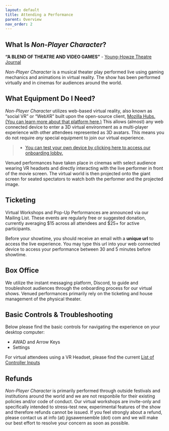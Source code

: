 ```yaml
---
layout: default
title: Attending a Performance
parent: Overview
nav_order: 2
---
```


## What Is *Non-Player Character*?

**“A BLEND OF THEATRE AND VIDEO GAMES”** - [Young-Howze Theatre Journal](https://www.instagram.com/p/Ca0lsrOO7wl/)

*Non-Player Character* is a musical theater play performed live using gaming mechanics and animations in virtual reality. The show has been performed virtually and in cinemas for audiences around the world. 

## What Equipment Do I Need?
*Non-Player Character* utilizes web-based virtual reality, also known as “social VR” or “WebXR” built upon the open-source client, [Mozilla Hubs. (You can learn more about that platform here.)](https://hubs.mozilla.com/docs/welcome.html) This allows (almost) any web connected device to enter a 3D virtual environment as a multi-player experience with other attendees represented as 3D avatars. This means you do not require *any* special equipment to join our virtual experience. 

> * [You can test your own device by clicking here to access our onboarding lobby.](https://onboardxr.live/FQJnyUZ/listening/?k=listener)

Venued performances have taken place in cinemas with select audience wearing VR headsets and directly interacting with the live performer in front of the movie screen. The virtual world is then projected onto the giant screen for seated spectators to watch both the performer and the projected image.

## Ticketing
Virtual Workshops and Pop-Up Performances are announced via our Mailing List. These events are regularly free or suggested donation, currently averaging $15 across all attendees and $25+ for active participants. 

Before your showtime, you should receive an email with a **unique url** to access the live experience. You may type this url into your web connected device to access your performance between 30 and 5 minutes before showtime. 

## Box Office
We utilize the instant messaging platform, Discord, to guide and troubleshoot audiences through the onboarding process for our virtual shows. Venued performances primarily rely on the ticketing and house management of the physical theater. 

## Basic Controls & Troubleshooting
Below please find the basic controls for navigating the experience on your desktop computer: 
- AWAD and Arrow Keys
- Settings

For virtual attendees using a VR Headset, please find the current [List of Controller Inputs](https://hubs.mozilla.com/docs/hubs-controls.html)

## Refunds
*Non-Player Character* is primarily performed through outside festivals and institutions around the world and we are not responbile for their existing policies and/or code of conduct. Our virtual workshops are invite-only and specifically intended to stress-test new, experimental features of the show and therefore refunds cannot be issued. If you feel strongly about a refund, please contact us at info (at) jigsawensemble (dot) com and we will make our best effort to resolve your concern as soon as possible.
